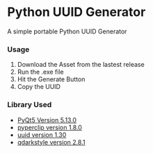 # Python UUID Generator
A simple portable Python UUID Generator
### Usage
1) Download the Asset from the lastest release
2) Run the .exe file
3) Hit the Generate Button
4) Copy the UUID
### Library Used
* [PyQt5 Version 5.13.0](https://pypi.org/project/PyQt5/)
* [pyperclip version 1.8.0](https://pypi.org/project/pyperclip/)
* [uuid version 1.30](https://pypi.org/project/uuid/)
* [qdarkstyle version 2.8.1](https://pypi.org/project/QDarkStyle/)
